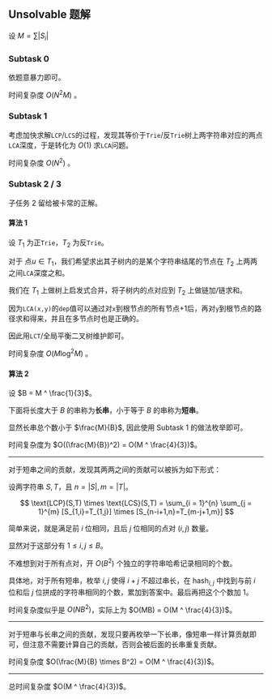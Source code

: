 ## Unsolvable 题解

设 $M = \sum |S_i|$

### Subtask 0

依题意暴力即可。

时间复杂度 $O(N^2M)$ 。

### Subtask 1

考虑加快求解`LCP`/`LCS`的过程，发现其等价于`Trie`/反`Trie`树上两字符串对应的两点`LCA`深度，于是转化为 $O(1)$ 求`LCA`问题。

时间复杂度 $O(N^2)$ 。

### Subtask 2 / 3

子任务 2 留给被卡常的正解。

#### 算法 1

设 $T_1$ 为正`Trie`，$T_2$ 为反`Trie`。

对于 点$u \in T_1$，我们希望求出其子树内的是某个字符串结尾的节点在 $T_2$ 上两两之间`LCA`深度之和。

我们在 $T_1$ 上做树上启发式合并，将子树内的点对应到 $T_2$ 上做链加/链求和。

因为`LCA(x,y)`的`dep`值可以通过对`x`到根节点的所有节点+1后，再对`y`到根节点的路径求和得来，并且在多节点时也是正确的。

因此用`LCT`/全局平衡二叉树维护即可。

时间复杂度 $O(M\log^2M)$ 。

#### 算法 2

设 $B = M ^ \frac{1}{3}$。

下面将长度大于 $B$ 的串称为**长串**，小于等于 $B$ 的串称为**短串**。

显然长串总个数小于 $\frac{M}{B}$, 因此使用 Subtask 1 的做法枚举即可。

时间复杂度为 $O((\frac{M}{B})^2) = O(M ^ \frac{4}{3})$。

---

对于短串之间的贡献，发现其两两之间的贡献可以被拆为如下形式：

设两字符串 $S,T$，且 $n = |S|, m = |T|$。

$$
\text{LCP}(S,T) \times \text{LCS}(S,T) = \sum_{i = 1}^{n} \sum_{j = 1}^{m} [S_{1,i}=T_{1,j}] \times [S_{n-i+1,n}=T_{m-j+1,m}]
$$

简单来说，就是满足前 $i$ 位相同，且后 $j$ 位相同的点对 $(i,j)$ 数量。

显然对于这部分有 $1 \le i,j \le B$。

不难想到对于所有点对，开 $O(B^2)$ 个独立的字符串哈希记录相同的个数。

具体地，对于所有短串，枚举 $i,j$ 使得 $i+j$ 不超过串长，在 $\text{hash}_{i,j}$ 中找到与前 $i$ 位和后 $j$ 位拼成的字符串相同的个数，累加到答案中。最后再把这个个数加 $1$。

时间复杂度似乎是 $O(NB^2)$，实际上为 $O(MB) = O(M ^ \frac{4}{3})$。

---

对于短串与长串之间的贡献，发现只要再枚举一下长串，像短串一样计算贡献即可，但注意不需要计算自己的贡献，否则会被后面的长串重复贡献。

时间复杂度 $O(\frac{M}{B} \times B^2) = O(M ^ \frac{4}{3})$。

---

总时间复杂度 $O(M ^ \frac{4}{3})$。